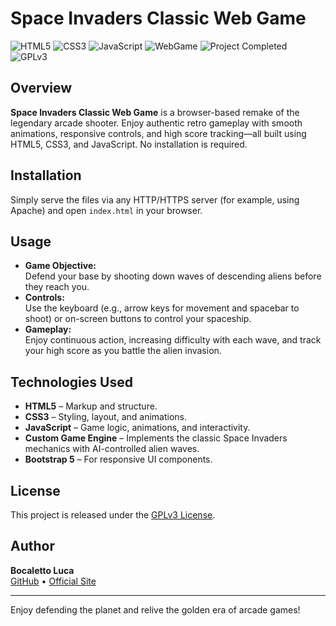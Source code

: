 # Space Invaders Classic Web Game

![HTML5](https://img.shields.io/badge/HTML5-E34F26?logo=html5&style=for-the-badge)
![CSS3](https://img.shields.io/badge/CSS3-1572B6?logo=css3&style=for-the-badge)
![JavaScript](https://img.shields.io/badge/JavaScript-F7DF1E?logo=javascript&style=for-the-badge)
![WebGame](https://img.shields.io/badge/WebGame-Space%20Invaders-blue?style=for-the-badge)
![Project Completed](https://img.shields.io/badge/Project-Completed-green?style=for-the-badge)
![GPLv3](https://img.shields.io/badge/License-GPLv3-blue?style=for-the-badge)

## Overview

**Space Invaders Classic Web Game** is a browser-based remake of the legendary arcade shooter. Enjoy authentic retro gameplay with smooth animations, responsive controls, and high score tracking—all built using HTML5, CSS3, and JavaScript. No installation is required.

## Installation

Simply serve the files via any HTTP/HTTPS server (for example, using Apache) and open `index.html` in your browser.

## Usage

- **Game Objective:**  
  Defend your base by shooting down waves of descending aliens before they reach you.
- **Controls:**  
  Use the keyboard (e.g., arrow keys for movement and spacebar to shoot) or on-screen buttons to control your spaceship.
- **Gameplay:**  
  Enjoy continuous action, increasing difficulty with each wave, and track your high score as you battle the alien invasion.

## Technologies Used

- **HTML5** – Markup and structure.
- **CSS3** – Styling, layout, and animations.
- **JavaScript** – Game logic, animations, and interactivity.
- **Custom Game Engine** – Implements the classic Space Invaders mechanics with AI-controlled alien waves.
- **Bootstrap 5** – For responsive UI components.

## License

This project is released under the [GPLv3 License](https://www.gnu.org/licenses/gpl-3.0.en.html).

## Author

**Bocaletto Luca**  
[GitHub](https://bocaletto-luca.github.io) • [Official Site](https://bocalettoluca.altervista.org)

---

Enjoy defending the planet and relive the golden era of arcade games!
